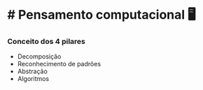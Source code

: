 # # Pensamento computacional :desktop_computer:

### Conceito dos 4 pilares

- Decomposição
- Reconhecimento de padrões 
- Abstração
- Algoritmos

 